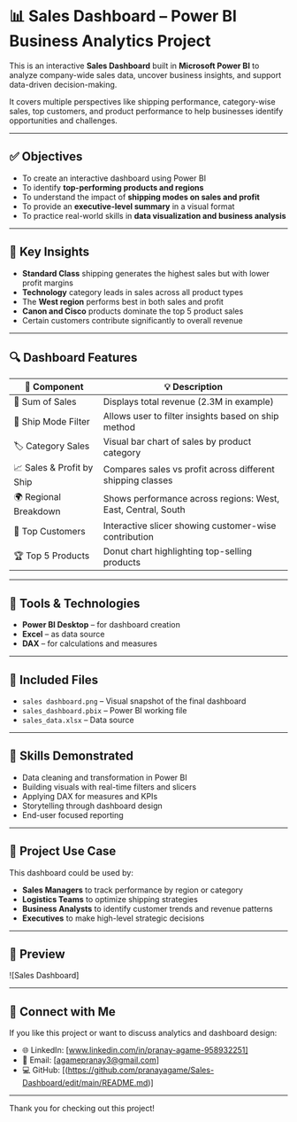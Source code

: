 # 📊 Sales Dashboard – Power BI Business Analytics Project

This is an interactive **Sales Dashboard** built in **Microsoft Power BI** to analyze company-wide sales data, uncover business insights, and support data-driven decision-making.

It covers multiple perspectives like shipping performance, category-wise sales, top customers, and product performance to help businesses identify opportunities and challenges.

---

## ✅ Objectives

- To create an interactive dashboard using Power BI
- To identify **top-performing products and regions**
- To understand the impact of **shipping modes on sales and profit**
- To provide an **executive-level summary** in a visual format
- To practice real-world skills in **data visualization and business analysis**

---

## 🧩 Key Insights

- **Standard Class** shipping generates the highest sales but with lower profit margins
- **Technology** category leads in sales across all product types
- The **West region** performs best in both sales and profit
- **Canon and Cisco** products dominate the top 5 product sales
- Certain customers contribute significantly to overall revenue

---

## 🔍 Dashboard Features

| 📌 Component             | 💡 Description                                                   |
|--------------------------|------------------------------------------------------------------|
| 🔢 Sum of Sales           | Displays total revenue (2.3M in example)                         |
| 🚚 Ship Mode Filter       | Allows user to filter insights based on ship method             |
| 🏷️ Category Sales         | Visual bar chart of sales by product category                   |
| 📈 Sales & Profit by Ship | Compares sales vs profit across different shipping classes      |
| 🌍 Regional Breakdown     | Shows performance across regions: West, East, Central, South    |
| 🧍 Top Customers          | Interactive slicer showing customer-wise contribution           |
| 🏆 Top 5 Products         | Donut chart highlighting top-selling products                   |

---

## 🔧 Tools & Technologies

- **Power BI Desktop** – for dashboard creation
- **Excel** – as data source
- **DAX** – for calculations and measures

---

## 📁 Included Files

- `sales dashboard.png` – Visual snapshot of the final dashboard
- `sales_dashboard.pbix` – Power BI working file
- `sales_data.xlsx` – Data source 

---

## 🧠 Skills Demonstrated

- Data cleaning and transformation in Power BI
- Building visuals with real-time filters and slicers
- Applying DAX for measures and KPIs
- Storytelling through dashboard design
- End-user focused reporting

---

## 🚀 Project Use Case

This dashboard could be used by:
- **Sales Managers** to track performance by region or category
- **Logistics Teams** to optimize shipping strategies
- **Business Analysts** to identify customer trends and revenue patterns
- **Executives** to make high-level strategic decisions

---

## 📎 Preview

![Sales Dashboard]

---

## 🔗 Connect with Me

If you like this project or want to discuss analytics and dashboard design:

- 🌐 LinkedIn: [www.linkedin.com/in/pranay-agame-958932251]
- 📩 Email: [agamepranay3@gmail.com]
- 💻 GitHub: [(https://github.com/pranayagame/Sales-Dashboard/edit/main/README.md)]

---

Thank you for checking out this project!
